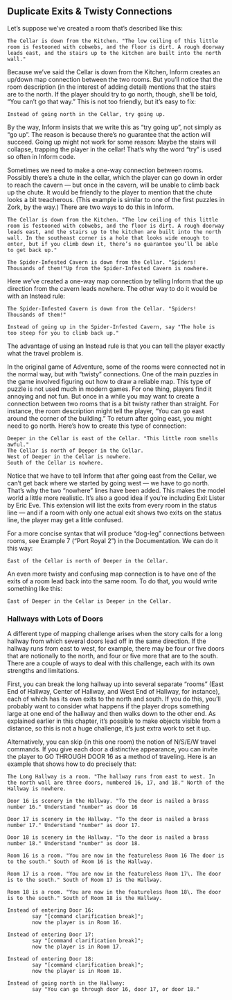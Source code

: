 ## Duplicate Exits &amp; Twisty Connections

Let’s suppose we’ve created a room that’s described like this:

```inform7
The Cellar is down from the Kitchen. "The low ceiling of this little room is festooned with cobwebs, and the floor is dirt. A rough doorway leads east, and the stairs up to the kitchen are built into the north wall."
```

Because we’ve said the Cellar is down from the Kitchen, Inform creates an up/down map connection between the two rooms. But you’ll notice that the room description (in the interest of adding detail) mentions that the stairs are to the north. If the player should try to go north, though, she’ll be told, “You can’t go that way.” This is not too friendly, but it’s easy to fix:

```inform7
Instead of going north in the Cellar, try going up.
```

By the way, Inform insists that we write this as “try going up”, not simply as “go up”. The reason is because there’s no guarantee that the action will succeed. Going up might not work for some reason: Maybe the stairs will collapse, trapping the player in the cellar! That’s why the word “try” is used so often in Inform code.

Sometimes we need to make a one-way connection between rooms. Possibly there’s a chute in the cellar, which the player can go down in order to reach the cavern — but once in the cavern, will be unable to climb back up the chute. It would be friendly to the player to mention that the chute looks a bit treacherous. (This example is similar to one of the first puzzles in Zork, by the way.) There are two ways to do this in Inform.

```inform7
The Cellar is down from the Kitchen. "The low ceiling of this little room is festooned with cobwebs, and the floor is dirt. A rough doorway leads east, and the stairs up to the kitchen are built into the north wall. In the southeast corner is a hole that looks wide enough to enter, but if you climb down it, there’s no guarantee you’ll be able to get back up."

The Spider-Infested Cavern is down from the Cellar. "Spiders! Thousands of them!"Up from the Spider-Infested Cavern is nowhere.
```

Here we’ve created a one-way map connection by telling Inform that the up direction from the cavern leads nowhere. The other way to do it would be with an Instead rule:

```inform7
The Spider-Infested Cavern is down from the Cellar. "Spiders! Thousands of them!"

Instead of going up in the Spider-Infested Cavern, say "The hole is too steep for you to climb back up."
```

The advantage of using an Instead rule is that you can tell the player exactly what the travel problem is.

In the original game of Adventure, some of the rooms were connected not in the normal way, but with “twisty” connections. One of the main puzzles in the game involved figuring out how to draw a reliable map. This type of puzzle is not used much in modern games. For one thing, players find it annoying and not fun. But once in a while you may want to create a connection between two rooms that is a bit twisty rather than straight. For instance, the room description might tell the player, “You can go east around the corner of the building.” To return after going east, you might need to go north. Here’s how to create this type of connection:

```inform7
Deeper in the Cellar is east of the Cellar. "This little room smells awful."
The Cellar is north of Deeper in the Cellar.
West of Deeper in the Cellar is nowhere.
South of the Cellar is nowhere.
```

Notice that we have to tell Inform that after going east from the Cellar, we can’t get back where we started by going west — we have to go north. That’s why the two “nowhere” lines have been added. This makes the model world a little more realistic. It’s also a good idea if you’re including Exit Lister by Eric Eve. This extension will list the exits from every room in the status line — and if a room with only one actual exit shows two exits on the status line, the player may get a little confused.

For a more concise syntax that will produce “dog-leg” connections between rooms, see Example 7 (“Port Royal 2”) in the Documentation. We can do it this way:

```inform7
East of the Cellar is north of Deeper in the Cellar.
```

An even more twisty and confusing map connection is to have one of the exits of a room lead back into the same room. To do that, you would write something like this:

```inform7
East of Deeper in the Cellar is Deeper in the Cellar.
```

### Hallways with Lots of Doors

A different type of mapping challenge arises when the story calls for a long hallway from which several doors lead off in the same direction. If the hallway runs from east to west, for example, there may be four or five doors that are notionally to the north, and four or five more that are to the south. There are a couple of ways to deal with this challenge, each with its own strengths and limitations.

First, you can break the long hallway up into several separate “rooms” (East End of Hallway, Center of Hallway, and West End of Hallway, for instance), each of which has its own exits to the north and south. If you do this, you’ll probably want to consider what happens if the player drops something large at one end of the hallway and then walks down to the other end. As explained earlier in this chapter, it’s possible to make objects visible from a distance, so this is not a huge challenge, it’s just extra work to set it up.

Alternatively, you can skip (in this one room) the notion of N/S/E/W travel commands. If you give each door a distinctive appearance, you can invite the player to GO THROUGH DOOR 16 as a method of traveling. Here is an example that shows how to do precisely that:

```inform7
The Long Hallway is a room. "The hallway runs from east to west. In the north wall are three doors, numbered 16, 17, and 18." North of the Hallway is nowhere.

Door 16 is scenery in the Hallway. "To the door is nailed a brass number 16." Understand "number" as door 16

Door 17 is scenery in the Hallway. "To the door is nailed a brass number 17." Understand "number" as door 17.

Door 18 is scenery in the Hallway. "To the door is nailed a brass number 18." Understand "number" as door 18.

Room 16 is a room. "You are now in the featureless Room 16 The door is to the south." South of Room 16 is the Hallway.

Room 17 is a room. "You are now in the featureless Room 17\. The door is to the south." South of Room 17 is the Hallway.

Room 18 is a room. "You are now in the featureless Room 18\. The door is to the south." South of Room 18 is the Hallway.

Instead of entering Door 16:
        say "[command clarification break]";
        now the player is in Room 16.

Instead of entering Door 17:
        say "[command clarification break]";
        now the player is in Room 17.

Instead of entering Door 18:
        say "[command clarification break]";
        now the player is in Room 18.

Instead of going north in the Hallway:
        say "You can go through door 16, door 17, or door 18."
```
